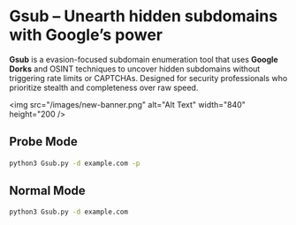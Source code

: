 # Gsub –  Unearth hidden subdomains with Google’s power 
**Gsub** is a evasion-focused subdomain enumeration tool that uses **Google Dorks** and OSINT techniques to uncover hidden subdomains without triggering rate limits or CAPTCHAs. Designed for security professionals who prioritize stealth and completeness over raw speed. 

<img src="/images/new-banner.png" alt="Alt Text" width="840" height="200 />


## Probe Mode
```bash
python3 Gsub.py -d example.com -p
```
## Normal Mode
```bash
python3 Gsub.py -d example.com 
```
